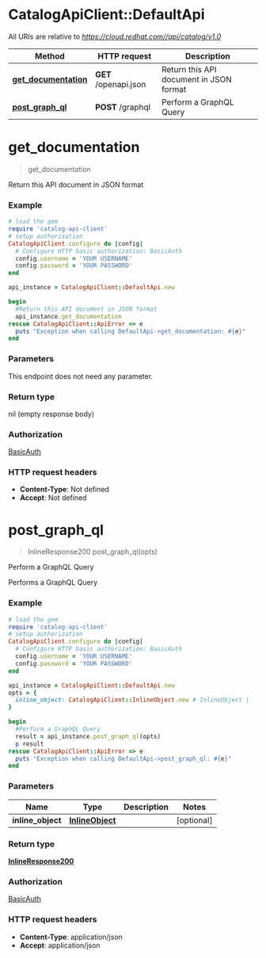 # CatalogApiClient::DefaultApi

All URIs are relative to *https://cloud.redhat.com//api/catalog/v1.0*

Method | HTTP request | Description
------------- | ------------- | -------------
[**get_documentation**](DefaultApi.md#get_documentation) | **GET** /openapi.json | Return this API document in JSON format
[**post_graph_ql**](DefaultApi.md#post_graph_ql) | **POST** /graphql | Perform a GraphQL Query


# **get_documentation**
> get_documentation

Return this API document in JSON format

### Example
```ruby
# load the gem
require 'catalog-api-client'
# setup authorization
CatalogApiClient.configure do |config|
  # Configure HTTP basic authorization: BasicAuth
  config.username = 'YOUR USERNAME'
  config.password = 'YOUR PASSWORD'
end

api_instance = CatalogApiClient::DefaultApi.new

begin
  #Return this API document in JSON format
  api_instance.get_documentation
rescue CatalogApiClient::ApiError => e
  puts "Exception when calling DefaultApi->get_documentation: #{e}"
end
```

### Parameters
This endpoint does not need any parameter.

### Return type

nil (empty response body)

### Authorization

[BasicAuth](../README.md#BasicAuth)

### HTTP request headers

 - **Content-Type**: Not defined
 - **Accept**: Not defined



# **post_graph_ql**
> InlineResponse200 post_graph_ql(opts)

Perform a GraphQL Query

Performs a GraphQL Query

### Example
```ruby
# load the gem
require 'catalog-api-client'
# setup authorization
CatalogApiClient.configure do |config|
  # Configure HTTP basic authorization: BasicAuth
  config.username = 'YOUR USERNAME'
  config.password = 'YOUR PASSWORD'
end

api_instance = CatalogApiClient::DefaultApi.new
opts = {
  inline_object: CatalogApiClient::InlineObject.new # InlineObject | 
}

begin
  #Perform a GraphQL Query
  result = api_instance.post_graph_ql(opts)
  p result
rescue CatalogApiClient::ApiError => e
  puts "Exception when calling DefaultApi->post_graph_ql: #{e}"
end
```

### Parameters

Name | Type | Description  | Notes
------------- | ------------- | ------------- | -------------
 **inline_object** | [**InlineObject**](InlineObject.md)|  | [optional] 

### Return type

[**InlineResponse200**](InlineResponse200.md)

### Authorization

[BasicAuth](../README.md#BasicAuth)

### HTTP request headers

 - **Content-Type**: application/json
 - **Accept**: application/json



